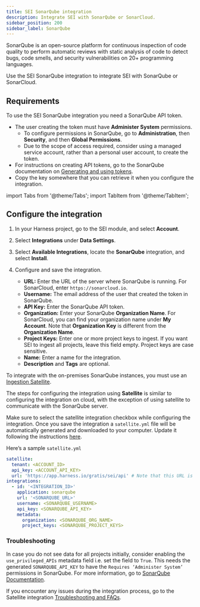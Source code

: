 ```yaml
---
title: SEI SonarQube integration
description: Integrate SEI with SonarQube or SonarCloud.
sidebar_position: 200
sidebar_label: SonarQube
---
```


SonarQube is an open-source platform for continuous inspection of code quality to perform automatic reviews with static analysis of code to detect bugs, code smells, and security vulnerabilities on 20+ programming languages.

Use the SEI SonarQube integration to integrate SEI with SonarQube or SonarCloud.

## Requirements

To use the SEI SonarQube integration you need a SonarQube API token.

* The user creating the token must have **Administer System** permissions.
   * To configure permissions in SonarQube, go to **Administration**, then **Security**, and then **Global Permissions**.
   * Due to the scope of access required, consider using a managed service account, rather than a personal user account, to create the token.
* For instructions on creating API tokens, go to the SonarQube documentation on [Generating and using tokens](https://docs.sonarsource.com/sonarqube/9.7/user-guide/user-account/generating-and-using-tokens/).
* Copy the key somewhere that you can retrieve it when you configure the integration.


import Tabs from '@theme/Tabs';
import TabItem from '@theme/TabItem';


## Configure the integration


<Tabs>
  <TabItem value="cloud" label="Cloud" default>


1. In your Harness project, go to the SEI module, and select **Account**.
2. Select **Integrations** under **Data Settings**.
3. Select **Available Integrations**, locate the **SonarQube** integration, and select **Install**.
4. Configure and save the integration.

   * **URL:** Enter the URL of the server where SonarQube is running. For SonarCloud, enter `https://sonarcloud.io`.
   * **Username:** The email address of the user that created the token in SonarQube.
   * **API Key:** Enter the SonarQube API token.
   * **Organization:** Enter your SonarQube **Organization Name**. For SonarCloud, you can find your organization name under **My Account**. Note that **Organization Key** is different from the **Organization Name**.
   * **Project Keys:** Enter one or more project keys to ingest. If you want SEI to ingest all projects, leave this field empty. Project keys are case sensitive.
   * **Name:** Enter a name for the integration.
   * **Description** and **Tags** are optional.

To integrate with the on-premises SonarQube instances, you must use an [Ingestion Satellite](/docs/software-engineering-insights/sei-ingestion-satellite/satellite-overview).


</TabItem>
  <TabItem value="satellite" label="Satellite">


The steps for configuring the integration using **Satellite** is similar to configuring the integration on cloud, with the exception of using satellite to communicate with the SonarQube server.

Make sure to select the satellite integration checkbox while configuring the integration. Once you save the integration a ```satellite.yml``` file will be automatically generated and downloaded to your computer. Update it following the instructions [here](/docs/software-engineering-insights/sei-ingestion-satellite/satellite-overview).

Here’s a sample `satellite.yml`

```yaml
satellite:
  tenant: <ACCOUNT_ID>
  api_key: <ACCOUNT_API_KEY>
  url: 'https://app.harness.io/gratis/sei/api' # Note that this URL is relative to the environment you are using.
integrations:
  - id: '<INTEGRATION_ID>'
    application: sonarqube
    url: '<SONARQUBE_URL>'
    username: <SONARQUBE_USERNAME>
    api_key: <SONARQUBE_API_KEY>
    metadata:
      organization: <SONARQUBE_ORG_NAME>
      project_keys: <SONARQUBE_PROJECT_KEYS>

```

### Troubleshooting

In case you do not see data for all projects initially, consider enabling the `use_privileged_APIs` metadata field i.e. set the field to `True`. This needs the generated `SONARQUBE_API_KEY` to have the `Requires ‘Administer System’` permissions in SonarQube. For more information, go to [SonarQube Documentation](https://next.sonarqube.com/sonarqube/web_api/api/projects/search).

If you encounter any issues during the integration process, go to the Satellite integration [Troubleshooting and FAQs](/docs/software-engineering-insights/sei-ingestion-satellite/satellite-troubleshooting-and-faqs).

</TabItem>
</Tabs>
